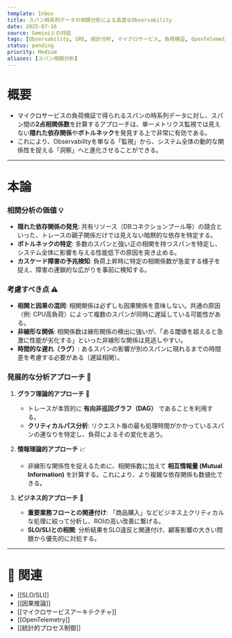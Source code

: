 ```yaml
---
template: Inbox
title: スパン時系列データの相関分析による高度なObservability
date: 2025-07-16
source: Geminiとの対話
tags: [Observability, SRE, 統計分析, マイクロサービス, 負荷検証, OpenTelemetry]
status: pending
priority: Medium
aliases: [スパン相関分析]
---
```


# 概要
- マイクロサービスの負荷検証で得られるスパンの時系列データに対し、スパン間の**2点相関係数**を計算するアプローチは、単一メトリクス監視では見えない**隠れた依存関係**や**ボトルネック**を発見する上で非常に有効である。
- これにより、Observabilityを単なる「監視」から、システム全体の動的な関係性を捉える「洞察」へと進化させることができる。

***

# 本論

### 相関分析の価値 💡
- **隠れた依存関係の発見**: 共有リソース（DBコネクションプール等）の競合といった、トレースの親子関係だけでは見えない暗黙的な依存を特定する。
- **ボトルネックの特定**: 多数のスパンと強い正の相関を持つスパンを特定し、システム全体に影響を与える性能低下の原因を突き止める。
- **カスケード障害の予兆検知**: 負荷上昇時に特定の相関係数が急変する様子を捉え、障害の連鎖的な広がりを事前に検知する。

### 考慮すべき点 ⚠️
- **相関と因果の混同**: 相関関係は必ずしも因果関係を意味しない。共通の原因（例: CPU高負荷）によって複数のスパンが同時に遅延している可能性がある。
- **非線形な関係**: 相関係数は線形関係の検出に強いが、「ある閾値を超えると急激に性能が劣化する」といった非線形な関係は見逃しやすい。
- **時間的な遅れ（ラグ）**: あるスパンの影響が別のスパンに現れるまでの時間差を考慮する必要がある（遅延相関）。

### 発展的な分析アプローチ 🚀
1.  **グラフ理論的アプローチ** 🔗
    - トレースが本質的に **有向非巡回グラフ（DAG）** であることを利用する。
    - **クリティカルパス分析**: リクエスト毎の最も処理時間がかかっているスパンの連なりを特定し、負荷によるその変化を追う。

2.  **情報理論的アプローチ** 📈
    - 非線形な関係性を捉えるために、相関係数に加えて **相互情報量 (Mutual Information)** を計算する。これにより、より複雑な依存関係も数値化できる。

3.  **ビジネス的アプローチ** 🎯
    - **重要業務フローとの関連付け**: 「商品購入」などビジネス上クリティカルな処理に絞って分析し、ROIの高い改善に繋げる。
    - **SLO/SLIとの相関**: 分析結果をSLO違反と関連付け、顧客影響の大きい問題から優先的に対処する。

***

# 🔗 関連
- [[SLO/SLI]]
- [[因果推論]]
- [[マイクロサービスアーキテクチャ]]
- [[OpenTelemetry]]
- [[統計的プロセス制御]]